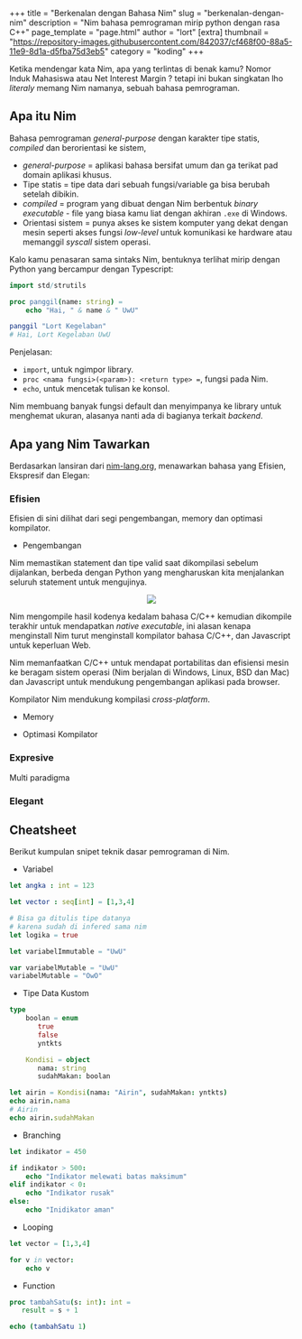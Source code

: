 +++
title = "Berkenalan dengan Bahasa Nim"
slug = "berkenalan-dengan-nim"
description = "Nim bahasa pemrograman mirip python dengan rasa C++"
page_template = "page.html"
author = "lort"
[extra]
thumbnail = "https://repository-images.githubusercontent.com/842037/cf468f00-88a5-11e9-8d1a-d5fba75d3eb5"
category = "koding"
+++

Ketika mendengar kata Nim, apa yang terlintas di benak kamu? Nomor Induk Mahasiswa atau Net Interest Margin ? tetapi ini bukan singkatan lho _literaly_ memang Nim namanya, 
sebuah bahasa pemrograman.

## Apa itu Nim

Bahasa pemrograman _general-purpose_ dengan karakter tipe statis, _compiled_ dan berorientasi ke sistem,

- _general-purpose_ = aplikasi bahasa bersifat umum dan ga terikat pad domain aplikasi khusus.
- Tipe statis = tipe data dari sebuah fungsi/variable ga bisa berubah setelah dibikin.
- _compiled_ = program yang dibuat dengan Nim berbentuk _binary executable_ -  file yang biasa kamu liat dengan akhiran `.exe` di Windows.
- Orientasi sistem = punya akses ke sistem komputer yang dekat dengan mesin seperti akses fungsi _low-level_ untuk komunikasi ke hardware atau memanggil _syscall_ sistem operasi.

Kalo kamu penasaran sama sintaks Nim, bentuknya terlihat mirip dengan Python yang bercampur dengan Typescript:

```nim
import std/strutils

proc panggil(name: string) =
    echo "Hai, " & name & " UwU"

panggil "Lort Kegelaban"
# Hai, Lort Kegelaban UwU
```

Penjelasan:

- `import`, untuk ngimpor library.
- `proc <nama fungsi>(<param>): <return type> =`, fungsi pada Nim.
- `echo`, untuk mencetak tulisan ke konsol. 

Nim membuang banyak fungsi default dan menyimpanya ke library untuk menghemat ukuran, alasanya nanti ada di bagianya terkait _backend_.

## Apa yang Nim Tawarkan

Berdasarkan lansiran dari [nim-lang.org](https://nim-lang.org/),  menawarkan bahasa yang Efisien, Ekspresif dan Elegan:

### Efisien

Efisien di sini dilihat dari segi pengembangan, memory dan optimasi kompilator.

- Pengembangan

Nim memastikan statement dan tipe valid saat dikompilasi sebelum dijalankan, berbeda dengan Python yang mengharuskan kita menjalankan seluruh statement untuk mengujinya.

<center>
    <img src="/pic/nim-compiler-flow.png">
</center>

Nim mengompile hasil kodenya kedalam bahasa C/C++ kemudian dikompile terakhir untuk mendapatkan _native executable_, ini alasan kenapa menginstall Nim turut menginstall kompilator bahasa C/C++,  dan Javascript untuk keperluan Web. 

Nim memanfaatkan C/C++ untuk mendapat portabilitas dan efisiensi mesin ke beragam sistem operasi (Nim berjalan di Windows, Linux, BSD dan Mac) dan Javascript untuk mendukung pengembangan aplikasi pada browser.

Kompilator Nim mendukung kompilasi _cross-platform_.

- Memory


- Optimasi Kompilator

### Expresive

Multi paradigma

### Elegant



## Cheatsheet

Berikut kumpulan snipet teknik dasar pemrograman di Nim.

- Variabel

```nim
let angka : int = 123

let vector : seq[int] = [1,3,4]

# Bisa ga ditulis tipe datanya 
# karena sudah di infered sama nim
let logika = true

let variabelImmutable = "UwU"

var variabelMutable = "UwU"
variabelMutable = "OwO"
```

- Tipe Data Kustom

```nim
type 
    boolan = enum
       true
       false
       yntkts

    Kondisi = object
       nama: string
       sudahMakan: boolan

let airin = Kondisi(nama: "Airin", sudahMakan: yntkts)
echo airin.nama
# Airin
echo airin.sudahMakan
```

- Branching

```nim
let indikator = 450

if indikator > 500:
    echo "Indikator melewati batas maksimum"
elif indikator < 0:
    echo "Indikator rusak"
else:
    echo "Inidikator aman"
```

- Looping

```nim
let vector = [1,3,4]

for v in vector:
    echo v
```

- Function

```nim
proc tambahSatu(s: int): int = 
   result = s + 1

echo (tambahSatu 1)
```